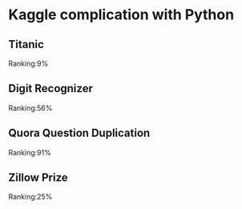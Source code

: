 # Kaggle complication with Python

## Titanic
Ranking:9%

## Digit Recognizer
Ranking:56%

## Quora Question Duplication
Ranking:91%

## Zillow Prize
Ranking:25%

